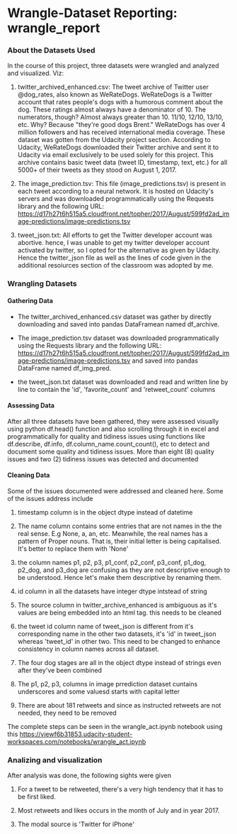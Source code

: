 # Wrangle-Dataset Reporting: wrangle_report

### About the Datasets Used

In the course of this project, three datasets were wrangled and analyzed and visualized. Viz: 

1. twitter_archived_enhanced.csv: The tweet archive of Twitter user @dog_rates, also known as WeRateDogs. WeRateDogs is a Twitter account that rates people's dogs with a humorous comment about the dog. These ratings almost always have a denominator of 10. The numerators, though? Almost always greater than 10. 11/10, 12/10, 13/10, etc. Why? Because "they're good dogs Brent." WeRateDogs has over 4 million followers and has received international media coverage. These dataset was gotten from the Udacity project section. According to Udacity, WeRateDogs downloaded their Twitter archive and sent it to Udacity via email exclusively to be used solely for this project. This archive contains basic tweet data (tweet ID, timestamp, text, etc.) for all 5000+ of their tweets as they stood on August 1, 2017.


2. The image_prediction.tsv: This file (image_predictions.tsv) is present in each tweet according to a neural network. It is hosted on Udacity's servers and was downloaded programmatically using the Requests library and the following URL: https://d17h27t6h515a5.cloudfront.net/topher/2017/August/599fd2ad_image-predictions/image-predictions.tsv


3. tweet_json.txt: All efforts to get the Twitter developer account was abortive. hence, I was unable to get my twitter developer account activated by twitter, so I opted for the alternative as given by Udacity. Hence the twitter_json file as well as the lines of code given in the additional resoiurces section of the classroom was adopted by me.



### Wrangling Datasets

#### Gathering Data

- The twitter_archived_enhanced.csv  dataset was gather by directly downloading and saved into pandas DataFramean named df_archive.

- The image_prediction.tsv dataset was downloaded programmatically using the Requests library and the following URL: https://d17h27t6h515a5.cloudfront.net/topher/2017/August/599fd2ad_image-predictions/image-predictions.tsv and saved into pandas DataFrame named df_img_pred.

- the tweet_json.txt dataset was downloaded and read and written line by line to contain the 'id', 'favorite_count' and 'retweet_count' columns 

#### Assessing Data

After all three datasets have been gathered, they were assessed visually using python df.head() function and also scrolling through it in excel and programmatically for quality and tidiness issues using functions like df.describe, df.info, df.column_name.count_count(), etc to detect and document some quality and tidiness issues. More than eight (8) quality issues and two (2) tidiness issues was detected and documented

#### Cleaning Data

Some of the issues documented were addressed and cleaned here. Some of the issues address include 

1. timestamp column is in the object dtype instead of datetime

2. The name column contains some entries that are not names in the the real sense. E.g None, a, an, etc. Meanwhile, the real names has a pattern of Proper nouns. That is, their initial letter is being capitalised. It's better to replace them with 'None'

3. the column names p1, p2, p3, p1_conf, p2_conf, p3_conf, p1_dog, p2_dog, and p3_dog are confusing as they are not descriptive enough to be understood. Hence let's make them descriptive by renaming them.

4. id column in all the datasets have integer dtype intstead of string

5. The source column in twitter_archive_enhanced is ambiguous as it's values are being embedded into an html tag. this needs to be cleaned

6. the tweet id column name of tweet_json is different from it's corresponding name in the other two datasets, it's 'id' in tweet_json whereas 'tweet_id' in other two. This need to be changed to enhance consistency in column names across all dataset.

7. The four dog stages are all in the object dtype instead of strings even after they've been combined

8. The p1, p2, p3, columns in image prrediction dataset cuntains underscores and some valuesd starts with capital letter
9. There are about 181 retweets and since as instructed retweets are not needed, they need to be removed

The complete steps can be seen in the wrangle_act.ipynb notebook using this https://viewf6b31853.udacity-student-workspaces.com/notebooks/wrangle_act.ipynb

### Analizing and visualization

After analysis was done, the following sights were given

1. For a tweet to be retweeted, there's a very high tendency that it has to be first liked.

2. Most retweets and likes occurs in the month of July and in year 2017.

3. The modal source is 'Twitter for iPhone'

